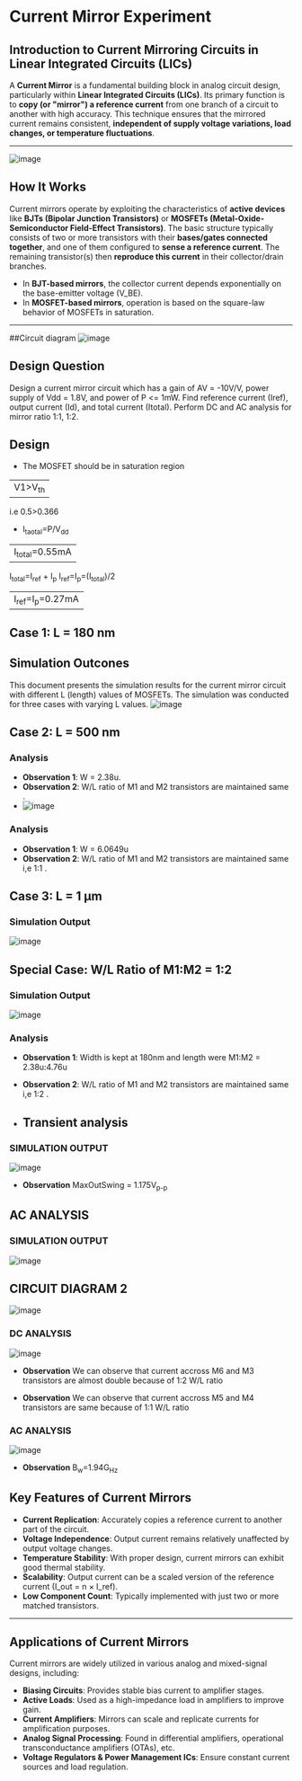 #  Current Mirror Experiment

##  Introduction to Current Mirroring Circuits in Linear Integrated Circuits (LICs)

A **Current Mirror** is a fundamental building block in analog circuit design, particularly within **Linear Integrated Circuits (LICs)**. Its primary function is to **copy (or "mirror") a reference current** from one branch of a circuit to another with high accuracy. This technique ensures that the mirrored current remains consistent, **independent of supply voltage variations, load changes, or temperature fluctuations**.

---
![image](https://github.com/user-attachments/assets/59995b13-ed05-4924-af52-dd388bdd6e5e)


##  How It Works

Current mirrors operate by exploiting the characteristics of **active devices** like **BJTs (Bipolar Junction Transistors)** or **MOSFETs (Metal-Oxide-Semiconductor Field-Effect Transistors)**. The basic structure typically consists of two or more transistors with their **bases/gates connected together**, and one of them configured to **sense a reference current**. The remaining transistor(s) then **reproduce this current** in their collector/drain branches.

- In **BJT-based mirrors**, the collector current depends exponentially on the base-emitter voltage (V_BE).
- In **MOSFET-based mirrors**, operation is based on the square-law behavior of MOSFETs in saturation.

---
##Circuit diagram
![image](https://github.com/user-attachments/assets/3b155032-8727-493e-85e9-6f6c45c028f8)

## Design Question

<p>Design a current mirror circuit which has a gain of AV = -10V/V, power supply of Vdd = 1.8V, and power of P <= 1mW. Find reference current (Iref), output current (Id), and total current (Itotal). Perform DC and AC analysis for mirror ratio 1:1, 1:2.</p>

## Design
-  The MOSFET should be in saturation region 
<table>
<td>V1>V<sub>th</sub></td>
</table>
i.e 0.5>0.366
 
  -  I<sub>taotal</sub>=P/V<sub>dd</sub>
<table>
<td>I<sub>total</sub>=0.55mA</td>
</table>
I<sub>total</sub>=I<sub>ref</sub> + I<sub>p</sub>
I<sub>ref</sub>=I<sub>p</sub>=(I<sub>total</sub>)/2
<table>
<td>I<sub>ref</sub>=I<sub>p</sub>=0.27mA</td>
</table>

## Case 1: L = 180 nm
## Simulation Outcones

This document presents the simulation results for the current mirror circuit with different L (length) values of MOSFETs. The simulation was conducted for three cases with varying L values.
![image](https://github.com/user-attachments/assets/438e0969-2afc-4820-8f90-1fcfd3321efe)

## Case 2: L = 500 nm
### Analysis
- **Observation 1**: W = 2.38u.
- **Observation 2**: W/L ratio of M1 and M2 transistors are maintained same .
- ![image](https://github.com/user-attachments/assets/90ae5f45-21d6-44ee-a9bf-0082e5508729)

### Analysis
- **Observation 1**: W = 6.0649u
- **Observation 2**: W/L ratio of M1 and M2 transistors are maintained same i,e 1:1 .

## Case 3: L = 1 µm
### Simulation Output
![image](https://github.com/user-attachments/assets/304ead32-018f-461c-bdc9-5c21acabc633)

  ## Special Case: W/L Ratio of M1:M2 = 1:2
### Simulation Output
![image](https://github.com/user-attachments/assets/d95482ae-a1bb-4832-93af-c4020acd51e5)

### Analysis
- **Observation 1**: Width is kept at 180nm and length were M1:M2 = 2.38u:4.76u
- **Observation 2**: W/L ratio of M1 and M2 transistors are maintained same i,e 1:2 .

- ## Transient analysis 
### SIMULATION OUTPUT
![image](https://github.com/user-attachments/assets/e4ce02c5-2dc6-4dcd-bcb0-e7cc8466e8b3)

- **Observation** MaxOutSwing =  1.175V<sub>p-p</sub> 
## AC ANALYSIS
### SIMULATION OUTPUT
![image](https://github.com/user-attachments/assets/ef23c67a-edec-4111-a012-f0003d5d8f76)

## CIRCUIT DIAGRAM 2
![image](https://github.com/user-attachments/assets/e1688f59-ca14-4ac5-b5c7-5285a065970d)

### DC ANALYSIS 
![image](https://github.com/user-attachments/assets/71fb9a82-a34a-4392-ae32-378b93f1e4e6)

- **Observation** We can observe that current accross M6 and M3 transistors are almost double because of 1:2 W/L ratio 

- **Observation** We can observe that current accross M5 and M4 transistors are same because of 1:1 W/L ratio 

### AC ANALYSIS 
![image](https://github.com/user-attachments/assets/9dc68fb7-937f-45ea-b3de-04196fecdf58)

- **Observation** B<sub>w</sub>=1.94G<sub>Hz</sub>

##  Key Features of Current Mirrors

-  **Current Replication**: Accurately copies a reference current to another part of the circuit.
-  **Voltage Independence**: Output current remains relatively unaffected by output voltage changes.
-  **Temperature Stability**: With proper design, current mirrors can exhibit good thermal stability.
-  **Scalability**: Output current can be a scaled version of the reference current (I_out = n × I_ref).
-  **Low Component Count**: Typically implemented with just two or more matched transistors.

---

##  Applications of Current Mirrors

Current mirrors are widely utilized in various analog and mixed-signal designs, including:

-  **Biasing Circuits**: Provides stable bias current to amplifier stages.
-  **Active Loads**: Used as a high-impedance load in amplifiers to improve gain.
-  **Current Amplifiers**: Mirrors can scale and replicate currents for amplification purposes.
-  **Analog Signal Processing**: Found in differential amplifiers, operational transconductance amplifiers (OTAs), etc.
-  **Voltage Regulators & Power Management ICs**: Ensure constant current sources and load regulation.

